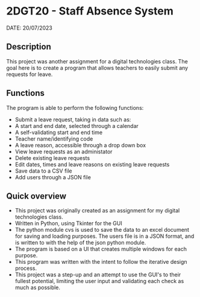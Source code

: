 # 2DGT20 - Staff Absence System
DATE: 20/07/2023
## Description
This project was another assignment for a digital technologies class. The goal here is to create a program that allows teachers to easily submit any requests for leave.
## Functions
The program is able to perform the following functions:
 - Submit a leave request, taking in data such as: 
  - A start and end date, selected through a calendar
  - A self-validating start and end time
  - Teacher name/identifying code
  - A leave reason, accessible through a drop down box
 - View leave requests as an administator
  - Delete existing leave requests
  - Edit dates, times and leave reasons on existing leave requests
 - Save data to a CSV file
 - Add users through a JSON file
## Quick overview
 - This project was originally created as an assignment for my digital technologies class.
 - Written in Python, using Tkinter for the GUI
 - The python module cvs is used to save the data to an excel document for saving and loading purposes. The users file is in a JSON format, and is written to
 with the help of the json python module.
 - The program is based on a UI that creates multiple windows for each purpose.
 - This program was written with the intent to follow the iterative design process.
 - This project was a step-up and an attempt to use the GUI's to their fullest potential, limiting the user input and validating each check as much as possible.